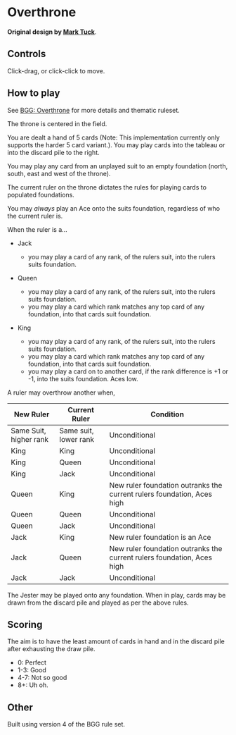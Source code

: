 Overthrone
==

**Original design by [Mark
Tuck](https://boardgamegeek.com/boardgamedesigner/90925/mark-tuck)**.

Controls
--

Click-drag, or click-click to move.

How to play
--

See [BGG:
Overthrone](https://boardgamegeek.com/boardgame/206059/overthrone-game-cards)
for more details and thematic ruleset.

The throne is centered in the field.

You are dealt a hand of 5 cards (Note: This implementation currently only
supports the harder 5 card variant.). You may play cards into the tableau or
into the discard pile to the right.

You may play any card from an unplayed suit to an empty foundation (north,
south, east and west of the throne).

The current ruler on the throne dictates the rules for playing cards to
populated foundations.

You may *always* play an Ace onto the suits foundation, regardless of who the
current ruler is.

When the ruler is a...

- Jack
  - you may play a card of any rank, of the rulers suit, into the rulers suits
  foundation.

- Queen
  - you may play a card of any rank, of the rulers suit, into the rulers suits
  foundation.
  - you may play a card which rank matches any top card of any foundation, into
  that cards suit foundation.

- King
  - you may play a card of any rank, of the rulers suit, into the rulers suits
  foundation.
  - you may play a card which rank matches any top card of any foundation, into
  that cards suit foundation.
  - you may play a card on to another card, if the rank difference is +1 or -1,
  into the suits foundation. Aces low.

A ruler may overthrow another when,

|New Ruler|Current Ruler|Condition|
|--|--|--|
|Same Suit, higher rank|Same suit, lower rank|Unconditional|
|King|King|Unconditional|
|King|Queen|Unconditional|
|King|Jack|Unconditional|
|Queen|King|New ruler foundation outranks the current rulers foundation, Aces high|
|Queen|Queen|Unconditional|
|Queen|Jack|Unconditional|
|Jack|King|New ruler foundation is an Ace|
|Jack|Queen|New ruler foundation outranks the current rulers foundation, Aces high|
|Jack|Jack|Unconditional|

The Jester may be played onto any foundation. When in play, cards may be drawn
from the discard pile and played as per the above rules.

Scoring
--

The aim is to have the least amount of cards in hand and in the discard pile
after exhausting the draw pile.

- 0: Perfect
- 1-3: Good
- 4-7: Not so good
- 8+: Uh oh.

Other
--

Built using version 4 of the BGG rule set.
